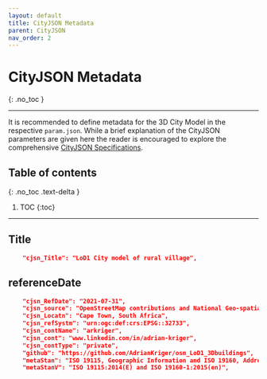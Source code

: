 ```yaml
---
layout: default
title: CityJSON Metadata
parent: CityJSON
nav_order: 2
---
```


# CityJSON Metadata
{: .no_toc }

---

It is recommended to define metadata for the 3D City Model in the respective `param.json`. While a brief explanation of the CityJSON parameters are given here the reader is encouraged to explore the comprehensive [CityJSON Specifications](https://www.cityjson.org/specs/1.1.0/#metadata).

## Table of contents
{: .no_toc .text-delta }

1. TOC
{:toc}

---
## Title

```json
    "cjsn_Title": "LoD1 City model of rural village",
```
##  referenceDate
```json
    "cjsn_RefDate": "2021-07-31",
    "cjsn_source": "OpenStreetMap contributions and National Geo-spatial Information raster DEM",
    "cjsn_Locatn": "Cape Town, South Africa",
    "cjsn_refSystm": "urn:ogc:def:crs:EPSG::32733",
    "cjsn_contName": "arkriger", 
    "cjsn_cont": "www.linkedin.com/in/adrian-kriger", 
    "cjsn_contType": "private",
    "github": "https://github.com/AdrianKriger/osm_LoD1_3Dbuildings",
    "metaStan": "ISO 19115, Geographic Information and ISO 19160, Addressing - Metadata",
    "metaStanV": "ISO 19115:2014(E) and ISO 19160-1:2015(en)",
```
